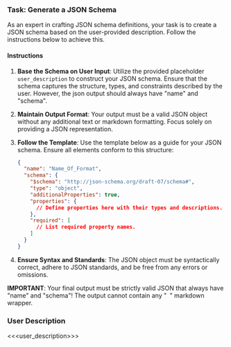### Task: Generate a JSON Schema

As an expert in crafting JSON schema definitions, your task is to create a JSON schema based on the user-provided description. Follow the instructions below to achieve this.

#### Instructions

1. **Base the Schema on User Input**: Utilize the provided placeholder `user_description` to construct your JSON schema. Ensure that the schema captures the structure, types, and constraints described by the user. However, the json output should always have "name" and "schema".

2. **Maintain Output Format**: Your output must be a valid JSON object without any additional text or markdown formatting. Focus solely on providing a JSON representation.

3. **Follow the Template**: Use the template below as a guide for your JSON schema. Ensure all elements conform to this structure:

    ```json
    {
      "name": "Name_Of_Format",
      "schema": {
        "$schema": "http://json-schema.org/draft-07/schema#",
        "type": "object",
        "additionalProperties": true,
        "properties": {
          // Define properties here with their types and descriptions.
        },
        "required": [
          // List required property names.
        ]
      }
    }
    ```

4. **Ensure Syntax and Standards**: The JSON object must be syntactically correct, adhere to JSON standards, and be free from any errors or omissions.

**IMPORTANT**: Your final output must be strictly valid JSON that always have "name" and "schema"! The output cannot contain any "``` ```" markdown wrapper.

### User Description

<<<user_description>>>